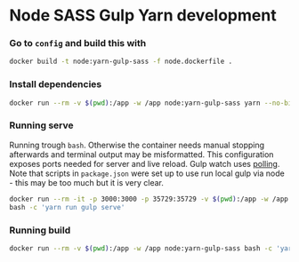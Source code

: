 # Node SASS Gulp Yarn development

### Go to `config` and build this with
```bash
docker build -t node:yarn-gulp-sass -f node.dockerfile .
```

### Install dependencies
```bash
docker run --rm -v $(pwd):/app -w /app node:yarn-gulp-sass yarn --no-bin-links
```

### Running serve
Running trough `bash`. Otherwise the container needs manual stopping afterwards and terminal output may be misformatted. This configuration exposes ports needed for server and live reload. Gulp watch uses [polling](https://stackoverflow.com/questions/28681491/within-docker-vm-gulp-watch-seems-to-not-work-well-on-volumes-hosted-from-the-h). Note that scripts in `package.json` were set up to use run local gulp via node - this may be too much but it is very clear.
```bash
docker run --rm -it -p 3000:3000 -p 35729:35729 -v $(pwd):/app -w /app node:yarn-gulp-sass \
bash -c 'yarn run gulp serve'
```
### Running build
```bash
docker run --rm -v $(pwd):/app -w /app node:yarn-gulp-sass bash -c 'yarn run gulp build'
```
